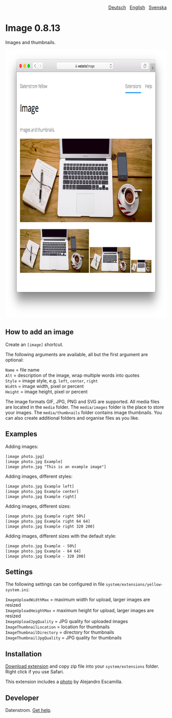 <p align="right"><a href="README-de.md">Deutsch</a> &nbsp; <a href="README.md">English</a> &nbsp; <a href="README-sv.md">Svenska</a></p>

Image 0.8.13
============
Images and thumbnails.

<p align="center"><img src="image-screenshot.png?raw=true" width="795" height="836" alt="Screenshot"></p>

## How to add an image

Create an `[image]` shortcut.

The following arguments are available, all but the first argument are optional:
 
`Name` = file name  
`Alt` = description of the image, wrap multiple words into quotes  
`Style` = image style, e.g. `left`, `center`, `right`  
`Width` = image width, pixel or percent  
`Height` = image height, pixel or percent   

The image formats GIF, JPG, PNG and SVG are supported. All media files are located in the `media` folder. The `media/images` folder is the place to store your images. The `media/thumbnails` folder contains image thumbnails. You can also create additional folders and organise files as you like.

## Examples

Adding images:

    [image photo.jpg]
    [image photo.jpg Example]
    [image photo.jpg "This is an example image"]

Adding images, different styles:

    [image photo.jpg Example left]
    [image photo.jpg Example center]
    [image photo.jpg Example right]

Adding images, different sizes:

    [image photo.jpg Example right 50%]
    [image photo.jpg Example right 64 64]
    [image photo.jpg Example right 320 200]

Adding images, different sizes with the default style:

    [image photo.jpg Example - 50%]
    [image photo.jpg Example - 64 64]
    [image photo.jpg Example - 320 200]

## Settings

The following settings can be configured in file `system/extensions/yellow-system.ini`:

`ImageUploadWidthMax` = maximum width for upload, larger images are resized  
`ImageUploadHeightMax` = maximum height for upload, larger images are resized  
`ImageUploadJpgQuality` = JPG quality for uploaded images  
`ImageThumbnailLocation` = location for thumbnails  
`ImageThumbnailDirectory` = directory for thumbnails  
`ImageThumbnailJpgQuality` = JPG quality for thumbnails  

## Installation

[Download extension](https://github.com/datenstrom/yellow-extensions/raw/master/zip/image.zip) and copy zip file into your `system/extensions` folder. Right click if you use Safari.

This extension includes a [photo](https://unsplash.com/photos/xII7efH1G6o) by Alejandro Escamilla.

## Developer

Datenstrom. [Get help](https://datenstrom.se/yellow/help/).
